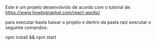 Este é um projeto desenvolvido de acordo com o tutorial de:
https://www.howtographql.com/react-apollo/

para executar basta baixar o projeto e dentro da pasta raiz executar o seguinte comandos:

npm install && npm start
